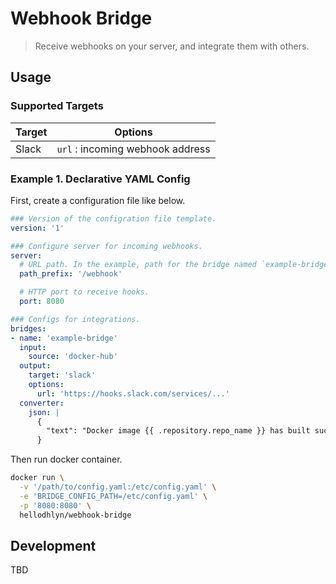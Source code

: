 # Webhook Bridge

> Receive webhooks on your server, and integrate them with others.

## Usage

### Supported Targets

| Target | Options |
| --- | --- |
| Slack | `url` : incoming webhook address |

### Example 1. Declarative YAML Config

First, create a configuration file like below.

```yaml
### Version of the configration file template.
version: '1'

### Configure server for incoming webhooks.
server:
  # URL path. In the example, path for the bridge named `example-bridge` becomes `/webhook/example-bridge`.
  path_prefix: '/webhook'

  # HTTP port to receive hooks.
  port: 8080

### Configs for integrations.
bridges:
- name: 'example-bridge'
  input:
    source: 'docker-hub'
  output:
    target: 'slack'
    options:
      url: 'https://hooks.slack.com/services/...'
  converter:
    json: |
      {
        "text": "Docker image {{ .repository.repo_name }} has built successfully."
      }
```

Then run docker container.

```sh
docker run \
  -v '/path/to/config.yaml:/etc/config.yaml' \
  -e 'BRIDGE_CONFIG_PATH=/etc/config.yaml' \
  -p '8080:8080' \
  hellodhlyn/webhook-bridge
```

## Development

TBD
